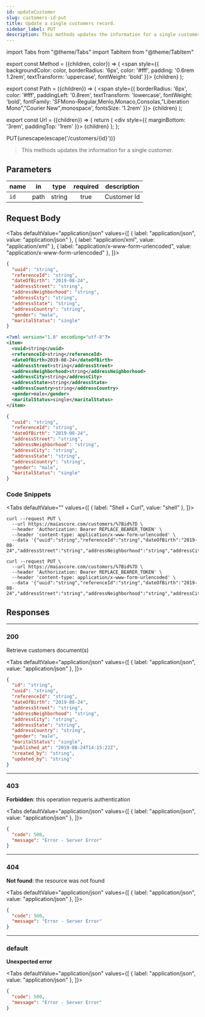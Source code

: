 ```yaml
---
id: updateCustomer
slug: customers-id-put
title: Update a single customers record.
sidebar_label: PUT
description: This methods updates the information for a single customer.
---
```


<!-- prettier-ignore-start -->
import Tabs from "@theme/Tabs"
import TabItem from "@theme/TabItem"


export const Method = ({children, color}) => (
  <span
    style={{
      backgroundColor: color,
      borderRadius: '6px',
      color: '#fff',
      padding: '0.6rem 1.2rem',
      textTransform: 'uppercase',
      fontWeight: 'bold'
    }}>
    {children}
  </span>
);

export const Path = ({children}) => (
  <span
    style={{
      borderRadius: '6px',
      color: '#fff',
      paddingLeft: '0.8rem',
      textTransform: 'lowercase',
      fontWeight: 'bold',
      fontFamily: 'SFMono-Regular,Menlo,Monaco,Consolas,"Liberation Mono","Courier New",monospace',
      fontsSize: '1.2rem'
    }}>
    {children}
  </span>
);

export const Url = ({children}) => {
  return (
    <div
      style={{
        marginBottom: '3rem',
        paddingTop: '1rem'
      }}>
      {children}
    </div>
  );
};

<!-- prettier-ignore-end -->

<Url>
  <Method color="#6b55b2">PUT</Method><Path>{unescape(escape('/customers/{id}'))}</Path>
</Url>

> This methods updates the information for a single customer.

## Parameters

| name |  in  |  type  | required | description |
| ---- | :--: | :----: | :------: | ----------- |
| `id` | path | string |   true   | Customer Id |

## Request Body

<!-- prettier-ignore-start -->

<Tabs defaultValue="application/json" values={[
  { label: "application/json", value: "application/json" },
  { label: "application/xml", value: "application/xml" },
  { label: "application/x-www-form-urlencoded", value: "application/x-www-form-urlencoded" },
]}>

<!-- prettier-ignore-end -->

<TabItem value="application/json">

```json
{
  "uuid": "string",
  "referenceId": "string",
  "dateOfBirth": "2019-08-24",
  "addressStreet": "string",
  "addressNeighborhood": "string",
  "addressCity": "string",
  "addressState": "string",
  "addressCountry": "string",
  "gender": "male",
  "maritalStatus": "single"
}
```

</TabItem>

<TabItem value="application/xml">

```xml
<?xml version="1.0" encoding="utf-8"?>
<item>
  <uuid>string</uuid>
  <referenceId>string</referenceId>
  <dateOfBirth>2019-08-24</dateOfBirth>
  <addressStreet>string</addressStreet>
  <addressNeighborhood>string</addressNeighborhood>
  <addressCity>string</addressCity>
  <addressState>string</addressState>
  <addressCountry>string</addressCountry>
  <gender>male</gender>
  <maritalStatus>single</maritalStatus>
</item>
```

</TabItem>

<TabItem value="application/x-www-form-urlencoded">

```json
{
  "uuid": "string",
  "referenceId": "string",
  "dateOfBirth": "2019-08-24",
  "addressStreet": "string",
  "addressNeighborhood": "string",
  "addressCity": "string",
  "addressState": "string",
  "addressCountry": "string",
  "gender": "male",
  "maritalStatus": "single"
}
```

</TabItem>

</Tabs>

### Code Snippets

<!-- prettier-ignore-start -->

<Tabs defaultValue="" values={[
  { label: "Shell + Curl", value: "shell" },
]}>

<!-- prettier-ignore-end -->

<TabItem value="shell">

```shell
curl --request PUT \
  --url https://maiascore.com/customers/%7Bid%7D \
  --header 'Authorization: Bearer REPLACE_BEARER_TOKEN' \
  --header 'content-type: application/x-www-form-urlencoded' \
  --data '{"uuid":"string","referenceId":"string","dateOfBirth":"2019-08-24","addressStreet":"string","addressNeighborhood":"string","addressCity":"string","addressState":"string","addressCountry":"string","gender":"male","maritalStatus":"single"}'
```

</TabItem>

```shell title="Shell + Curl"
curl --request PUT \
  --url https://maiascore.com/customers/%7Bid%7D \
  --header 'Authorization: Bearer REPLACE_BEARER_TOKEN' \
  --header 'content-type: application/x-www-form-urlencoded' \
  --data '{"uuid":"string","referenceId":"string","dateOfBirth":"2019-08-24","addressStreet":"string","addressNeighborhood":"string","addressCity":"string","addressState":"string","addressCountry":"string","gender":"male","maritalStatus":"single"}'
```

</Tabs>

## Responses

---

### 200

Retrieve customers document(s)

<!-- prettier-ignore-start -->

<Tabs defaultValue="application/json" values={[
  { label: "application/json", value: "application/json" },
]}>

<!-- prettier-ignore-end -->

<TabItem value="application/json">

```json title="Example response"
{
  "id": "string",
  "uuid": "string",
  "referenceId": "string",
  "dateOfBirth": "2019-08-24",
  "addressStreet": "string",
  "addressNeighborhood": "string",
  "addressCity": "string",
  "addressState": "string",
  "addressCountry": "string",
  "gender": "male",
  "maritalStatus": "single",
  "published_at": "2019-08-24T14:15:22Z",
  "created_by": "string",
  "updated_by": "string"
}
```

</TabItem>

</Tabs>

---

### 403

**Forbidden**: this operation requeris authentication

<!-- prettier-ignore-start -->

<Tabs defaultValue="application/json" values={[
  { label: "application/json", value: "application/json" },
]}>

<!-- prettier-ignore-end -->

<TabItem value="application/json">

```json title="Example response"
{
  "code": 500,
  "message": "Error - Server Error"
}
```

</TabItem>

</Tabs>

---

### 404

**Not found**: the resource was not found

<!-- prettier-ignore-start -->

<Tabs defaultValue="application/json" values={[
  { label: "application/json", value: "application/json" },
]}>

<!-- prettier-ignore-end -->

<TabItem value="application/json">

```json title="Example response"
{
  "code": 500,
  "message": "Error - Server Error"
}
```

</TabItem>

</Tabs>

---

### default

**Unexpected error**

<!-- prettier-ignore-start -->

<Tabs defaultValue="application/json" values={[
  { label: "application/json", value: "application/json" },
]}>

<!-- prettier-ignore-end -->

<TabItem value="application/json">

```json title="Example response"
{
  "code": 500,
  "message": "Error - Server Error"
}
```

</TabItem>

</Tabs>
